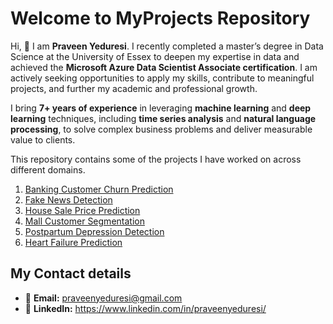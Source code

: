 # Welcome to MyProjects Repository

Hi, 👋 I am **Praveen Yeduresi**. I recently completed a master’s degree in Data Science at the University of Essex to deepen my expertise in data and achieved the **Microsoft Azure Data Scientist Associate certification**. I am actively seeking opportunities to apply my skills, contribute to meaningful projects, and further my academic and professional growth.

I bring **7+ years of experience** in leveraging **machine learning** and **deep learning** techniques, including **time series analysis** and **natural language processing**, to solve complex business problems and deliver measurable value to clients.

This repository contains some of the projects I have worked on across different domains.
1. [Banking Customer Churn Prediction](./Banking_CustomerChurn_Prediction)
2. [Fake News Detection](./Fake_or_True_News)
3. [House Sale Price Prediction](./House_sale_Price_Prediction)
4. [Mall Customer Segmentation](./Mall%20Customer%20Segmentation)
5. [Postpartum Depression Detection](./Postpartum-Depression-Detection)
6. [Heart Failure Prediction](./Heart%20Failure%20Prediction)

## My Contact details
- 📧 **Email:** praveenyeduresi@gmail.com
- 💼 **LinkedIn:** https://www.linkedin.com/in/praveenyeduresi/


